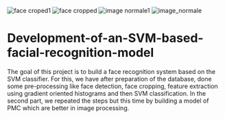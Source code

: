 ![face croped1](https://user-images.githubusercontent.com/93828362/206038675-28578679-835c-4a03-830d-7381a29aa5e1.jpg)
![face cropped](https://user-images.githubusercontent.com/93828362/206038688-1c47610d-b6ee-4512-9c22-f51e59fc6e78.jpg)
![image normale1](https://user-images.githubusercontent.com/93828362/206038693-0eaa19a0-e82d-4afb-970d-2dce3d3b8df3.jpg)
![image_normale](https://user-images.githubusercontent.com/93828362/206038694-66376659-dd19-4a38-bfbd-27775d762520.jpg)
# Development-of-an-SVM-based-facial-recognition-model
The goal of this project is to build a face recognition system based on the SVM classifier. For this, we have after preparation of the database, done some pre-processing like face detection, face cropping, feature extraction using gradient oriented histograms and then SVM classification.  In the second part, we repeated the steps but this time by building a model of PMC which are better in image processing.
